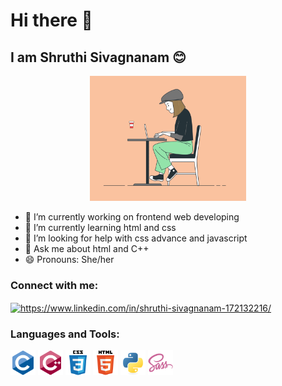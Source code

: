 # Hi there  👋
## I am Shruthi Sivagnanam 😊
<p align="center">
  <img src="coding.gif" width="250" height="200"/>
</p>



- 🔭 I’m currently working on frontend web developing
- 🌱 I’m currently learning html and css
- 🤔 I’m looking for help with css advance and javascript
- 💬 Ask me about html and C++
- 😄 Pronouns: She/her
 
 
<h3 align="left">Connect with me:</h3>
<p align="left">
<a href="https://www.linkedin.com/in/shruthi-sivagnanam-172132216/" target="blank"><img align="center" src="https://raw.githubusercontent.com/rahuldkjain/github-profile-readme-generator/master/src/images/icons/Social/linked-in-alt.svg" alt="https://www.linkedin.com/in/shruthi-sivagnanam-172132216/" height="30" width="40" /></a>
</p>


<h3 align="left">Languages and Tools:</h3>
<p align="left"> <img src="https://raw.githubusercontent.com/devicons/devicon/master/icons/c/c-original.svg" alt="c" width="40" height="40"/>  
<img src="https://raw.githubusercontent.com/devicons/devicon/master/icons/cplusplus/cplusplus-original.svg" alt="cplusplus" width="40" height="40"/> 
<img src="https://raw.githubusercontent.com/devicons/devicon/master/icons/css3/css3-original-wordmark.svg" alt="css3" width="40" height="40"/> 
<img src="https://raw.githubusercontent.com/devicons/devicon/master/icons/html5/html5-original-wordmark.svg" alt="html5" width="40" height="40"/> 
<img src="https://raw.githubusercontent.com/devicons/devicon/master/icons/python/python-original.svg" alt="python" width="40" height="40"/>
<img src="https://raw.githubusercontent.com/devicons/devicon/master/icons/sass/sass-original.svg" alt="sass" width="40" height="40"/> </p>












